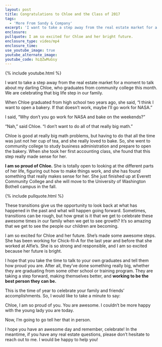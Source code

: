 ```yaml
---
layout: post
title: Congratulations to Chloe and the Class of 2017
tags:
  - 'More From Sandy & Company'
excerpt: 'I want to take a step away from the real estate market for a moment to talk about my darling Chloe, who graduates from community college this month. We are celebrating that big life step in our family.'
enclosure:
pullquote: I am so excited for Chloe and her bright future.
enclosure_type: video/mp4
enclosure_time:
use_youtube_image: true
youtube_alternate_image:
youtube_code: hLQZwMuGsy
---
```



{% include youtube.html %}

I want to take a step away from the real estate market for a moment to talk about my darling Chloe, who graduates from community college this month. We are celebrating that big life step in our family.

When Chloe graduated from high school two years ago, she said, “I think I want to open a bakery. If that doesn’t work, maybe I’ll go work for NASA.”

I said, “Why don’t you go work for NASA and bake on the weekends?”

“Nah,” said Chloe. “I don’t want to do all of that really big math.”

Chloe is good at really big math problems, but having to do that all the time was just not her cup of tea, and she really loved to bake. So, she went to community college to study business administration and prepare to open the bakery. When she took her first accounting class, she found that this step really made sense for her.

**I am so proud of Chloe.** She is totally open to looking at the different parts of her life, figuring out how to make things work, and she has found something that really makes sense for her. She just finished up at Everett Community College and she will move to the University of Washington Bothell campus in the fall.

{% include pullquote.html %}

These transitions give us the opportunity to look back at what has happened in the past and what will happen going forward. Sometimes, transitions can be rough, but how great is it that we get to celebrate these awesome times in our family when we get to see growth? It’s so amazing that we get to see the people our children are becoming.

I am so excited for Chloe and her future. She’s made some awesome steps. She has been working for Chick-fil-A for the last year and before that she worked at Alfie’s. She is so strong and responsible, and I am so excited because her future is bright.

I hope that you take the time to talk to your own graduates and tell them how proud you are. After all, they’ve done something really big, whether they are graduating from some other school or training program. They are taking a step forward, making themselves better, and **working to be the best person they can be.**

This is the time of year to celebrate your family and friends’ accomplishments. So, I would like to take a minute to say:

Chloe, I am so proud of you. You are awesome. I couldn’t be more happy with the young lady you are today.

Now, I’m going to go tell her that in person.

I hope you have an awesome day and remember, celebrate! In the meantime, if you have any real estate questions, please don’t hesitate to reach out to me. I would be happy to help you!